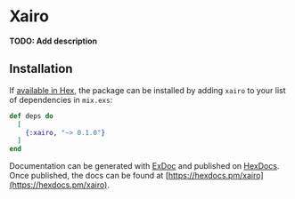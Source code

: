 # Xairo

**TODO: Add description**

## Installation

If [available in Hex](https://hex.pm/docs/publish), the package can be installed
by adding `xairo` to your list of dependencies in `mix.exs`:

```elixir
def deps do
  [
    {:xairo, "~> 0.1.0"}
  ]
end
```

Documentation can be generated with [ExDoc](https://github.com/elixir-lang/ex_doc)
and published on [HexDocs](https://hexdocs.pm). Once published, the docs can
be found at [https://hexdocs.pm/xairo](https://hexdocs.pm/xairo).

